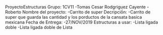 ProyectoEstructuras
Grupo: 1CV11
   -Tomas Cesar Rodgriguez Cayente
   -Roberto
Nombre del proyecto:
   -Carrito de super
Decripciồn:
    -Carrito de super que guarda las cantidad y los porductos
      de la cansata basica mexicana
Fecha de Entrega:
   -27/NOV/2019
Estructuras a usar:
   -Lista ligada doble
   -Lista ligada doble de Lista
